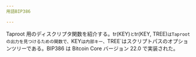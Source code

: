 ```yaml
---
用語BIP386

---
```

Taproot 用のディスクリプタ関数を紹介する。tr(KEY)`と`tr(KEY, TREE)`はTaprootの出力を見つけるための関数で、`KEY`は内部キー、`TREE`はスクリプトパスのオプションツリーである。BIP386 は Bitcoin Core バージョン 22.0 で実装された。